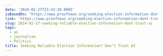 ```yaml
---
date: '2024-02-27T23:43:38.000Z'
isBasedOn: 'https://www.proofnews.org/seeking-election-information-dont-trust-ai/'
link: 'https://www.proofnews.org/seeking-election-information-dont-trust-ai/'
slug: 2024-02-27-seeking-reliable-election-information-dont-trust-ai
tags:
  - ai
  - journalism
  - Politics
title: Seeking Reliable Election Information? Don’t Trust AI
---
```


